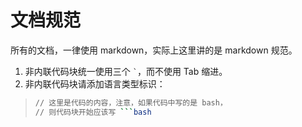 # 文档规范

所有的文档，一律使用 markdown，实际上这里讲的是 markdown 规范。

1. 非内联代码块统一使用三个 <code>`</code>，而不使用 Tab 缩进。
2. 非内联代码块请添加语言类型标识：

> ```bash
> // 这里是代码的内容，注意，如果代码中写的是 bash，
> // 则代码块开始应该写 ```bash
> ```

